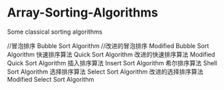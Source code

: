 # Array-Sorting-Algorithms
Some classical sorting algorithms

//冒泡排序 Bubble Sort Algorithm
//改进的冒泡排序 Modified Bubble Sort Algorithm
快速排序算法 Quick Sort Algorithm
改进的快速排序算法 Modified Quick Sort Algorithm
插入排序算法 Insert Sort Algorithm
希尔排序算法 Shell Sort Algorithm
选择排序算法 Select Sort Algorithm
改进的选择排序算法 Modified Select Sort Algorithm
